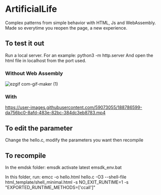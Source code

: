 # ArtificialLife
Complex patterns from simple behavior with HTML, Js and WebAssembly. Made so everytime you reopen the page, a new experience.

## To test it out

Run a local server. For an example:
python3 -m http.server
And open the html file in localhost from the port used.

### Without Web Assembly
![ezgif com-gif-maker (1)](https://user-images.githubusercontent.com/59073055/188787111-2507b285-cafa-4034-b816-3bbe69018ff7.gif)
### With
https://user-images.githubusercontent.com/59073055/188786599-da756bc0-8afd-483e-82bc-384dc3eb8783.mp4
## To edit the parameter
Change the hello.c, modify the parameters you want then recompile

## To recompile

In the emdsk folder:
emsdk activate latest
emsdk_env.bat

In this folder, run:
emcc -o hello.html hello.c -O3 --shell-file html_template/shell_minimal.html -s NO_EXIT_RUNTIME=1 -s "EXPORTED_RUNTIME_METHODS=['ccall']"
